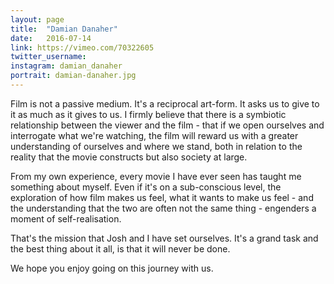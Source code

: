 ```yaml
---
layout: page
title:  "Damian Danaher"
date:   2016-07-14
link: https://vimeo.com/70322605
twitter_username:
instagram: damian_danaher
portrait: damian-danaher.jpg
---
```

Film is not a passive medium. It's a reciprocal art-form. It asks us to give to it as much as it gives to us. I firmly believe that there is a symbiotic relationship between the viewer and the film - that if we open ourselves and interrogate what we're watching, the film will reward us with a greater understanding of ourselves and where we stand, both in relation to the reality that the movie constructs but also society at large.

From my own experience, every movie I have ever seen has taught me something about myself. Even if it's on a sub-conscious level, the exploration of how film makes us feel, what it wants to make us feel - and the understanding that the two are often not the same thing - engenders a moment of self-realisation.

That's the mission that Josh and I have set ourselves. It's a grand task and the best thing about it all, is that it will never be done.

We hope you enjoy going on this journey with us.